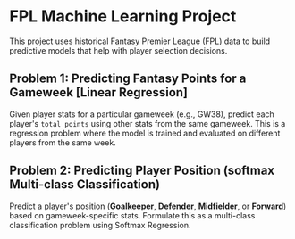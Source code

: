 # FPL Machine Learning Project

This project uses historical Fantasy Premier League (FPL) data to build predictive models that help with player selection decisions.

## Problem 1: Predicting Fantasy Points for a Gameweek [Linear Regression]

Given player stats for a particular gameweek (e.g., GW38), predict each player's `total_points` using other stats from the same gameweek. This is a regression problem where the model is trained and evaluated on different players from the same week.

## Problem 2: Predicting Player Position (softmax Multi-class Classification)

Predict a player's position (**Goalkeeper**, **Defender**, **Midfielder**, or **Forward**) based on gameweek-specific stats. Formulate this as a multi-class classification problem using Softmax Regression.